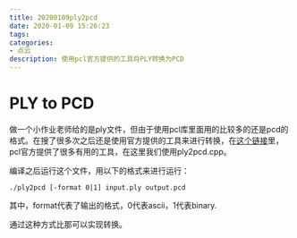 ```yaml
---
title: 20200109ply2pcd
date: 2020-01-09 15:26:23
tags: 
categories: 
- 点云
description: 使用pcl官方提供的工具将PLY转换为PCD
---
```


# PLY to PCD

做一个小作业老师给的是ply文件，但由于使用pcl库里面用的比较多的还是pcd的格式。在搜了很多次之后还是使用官方提供的工具来进行转换，在[这个链接](https://github.com/PointCloudLibrary/pcl/tree/master/tools)里，pcl官方提供了很多有用的工具，在这里我们使用ply2pcd.cpp。

编译之后运行这个文件，用以下的格式来进行运行：

```shell
./ply2pcd [-format 0|1] input.ply output.pcd
```

其中，format代表了输出的格式，0代表ascii，1代表binary.

通过这种方式比那可以实现转换。

